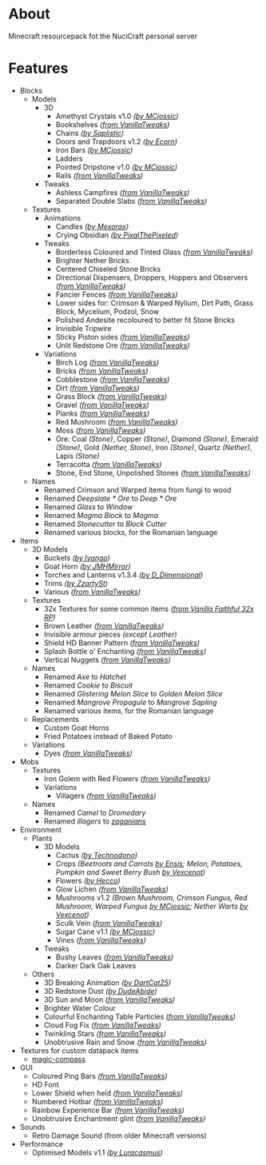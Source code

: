 # About

Minecraft resourcepack fot the NuciCraft personal server

# Features

- Blocks
    - Models
        - 3D
            - Amethyst Crystals v1.0 _([by MCjossic](https://curseforge.com/minecraft/texture-packs/three-dimensional-amethyst-crystals))_
            - Bookshelves _([from VanillaTweaks](https://vanillatweaks.net/picker/resource-packs))_
            - Chains _([by Saplistic](https://planetminecraft.com/texture-pack/3d-chains))_
            - Doors and Trapdoors v1.2 _([by Ecorn](https://planetminecraft.com/texture-pack/3d-doors-amp-trapdoors))_
            - Iron Bars _([by MCjossic](https://curseforge.com/minecraft/texture-packs/three-dimensional-iron-bars))_
            - Ladders
            - Pointed Dripstone v1.0 _([by MCjossic](https://curseforge.com/minecraft/texture-packs/three-dimensional-pointed-dripstone))_
            - Rails _([from VanillaTweaks](https://vanillatweaks.net/picker/resource-packs))_
        - Tweaks
            - Ashless Campfires _([from VanillaTweaks](https://vanillatweaks.net/picker/resource-packs))_
            - Separated Double Slabs _([from VanillaTweaks](https://vanillatweaks.net/picker/resource-packs))_
    - Textures
        - Animations
            - Candles _([by Mexorax](https://planetminecraft.com/texture-pack/animated-candles))_
            - Crying Obsidian _([by PixalThePixeled](https://planetminecraft.com/texture-pack/animated-crying-obsidian))_
        - Tweaks
            - Borderless Coloured and Tinted Glass _([from VanillaTweaks](https://vanillatweaks.net/picker/resource-packs))_
            - Brighter Nether Bricks
            - Centered Chiseled Stone Bricks
            - Directional Dispensers, Droppers, Hoppers and Observers _([from VanillaTweaks](https://vanillatweaks.net/picker/resource-packs))_
            - Fancier Fences _([from VanillaTweaks](https://vanillatweaks.net/picker/resource-packs))_
            - Lower sides for: Crimson & Warped Nylium, Dirt Path, Grass Block, Mycelium, Podzol, Snow
            - Polished Andesite recoloured to better fit Stone Bricks
            - Invisible Tripwire
            - Sticky Piston sides _([from VanillaTweaks](https://vanillatweaks.net/picker/resource-packs))_
            - Unlit Redstone Ore _([from VanillaTweaks](https://vanillatweaks.net/picker/resource-packs))_
        - Variations
            - Birch Log _([from VanillaTweaks](https://vanillatweaks.net/picker/resource-packs))_
            - Bricks _([from VanillaTweaks](https://vanillatweaks.net/picker/resource-packs))_
            - Cobblestone _([from VanillaTweaks](https://vanillatweaks.net/picker/resource-packs))_
            - Dirt _([from VanillaTweaks](https://vanillatweaks.net/picker/resource-packs))_
            - Grass Block _([from VanillaTweaks](https://vanillatweaks.net/picker/resource-packs))_
            - Gravel _([from VanillaTweaks](https://vanillatweaks.net/picker/resource-packs))_
            - Planks _([from VanillaTweaks](https://vanillatweaks.net/picker/resource-packs))_
            - Red Mushroom _([from VanillaTweaks](https://vanillatweaks.net/picker/resource-packs))_
            - Moss _([from VanillaTweaks](https://vanillatweaks.net/picker/resource-packs))_
            - Ore: Coal _(Stone)_, Copper _(Stone)_, Diamond _(Stone)_, Emerald _(Stone)_, Gold _(Nether, Stone)_, Iron _(Stone)_, Quartz _(Nether)_, Lapis _(Stone)_
            - Terracotta _([from VanillaTweaks](https://vanillatweaks.net/picker/resource-packs))_
            - Stone, End Stone, Unpolished Stones _([from VanillaTweaks](https://vanillatweaks.net/picker/resource-packs))_
    - Names
        - Renamed Crimson and Warped items from fungi to wood
        - Renamed _Deepslate * Ore_ to _Deep * Ore_
        - Renamed _Glass_ to _Window_
        - Renamed _Magma Block_ to _Magma_
        - Renamed _Stonecutter_ to _Block Cutter_
        - Renamed various blocks, for the Romanian language
- Items
    - 3D Models
        - Buckets _([by Ivango](https://planetminecraft.com/texture-pack/3d-bucket))_
        - Goat Horn _([by JMHMirror](https://planetminecraft.com/texture-pack/3d-goat-horn))_
        - Torches and Lanterns v1.3.4 _([by D_Dimensional](https://planetminecraft.com/texture-pack/3d-hand-torch))_
        - Trims _([by ZzartySt](https://curseforge.com/minecraft/texture-packs/trims-3d))_
        - Various _([from VanillaTweaks](https://vanillatweaks.net/picker/resource-packs))_
    - Textures
        - 32x Textures for some common items _([from Vanilla Faithful 32x RP](https://github.com/Faithful-Resource-Pack/Faithful-Java-32x))_
        - Brown Leather _([from VanillaTweaks](https://vanillatweaks.net/picker/resource-packs))_
        - Invisible armour pieces _(except Leather)_
        - Shield HD Banner Pattern _([from VanillaTweaks](https://vanillatweaks.net/picker/resource-packs))_
        - Splash Bottle o' Enchanting _([from VanillaTweaks](https://vanillatweaks.net/picker/resource-packs))_
        - Vertical Nuggets _([from VanillaTweaks](https://vanillatweaks.net/picker/resource-packs))_
    - Names
        - Renamed _Axe_ to _Hatchet_
        - Renamed _Cookie_ to _Biscuit_
        - Renamed _Glistering Melon Slice_ to _Golden Melon Slice_
        - Renamed _Mangrove Propagule_ to _Mangrove Sapling_
        - Renamed various items, for the Romanian language
    - Replacements
        - Custom Goat Horns
        - Fried Potatoes instead of Baked Potato
    - Variations
        - Dyes _([from VanillaTweaks](https://vanillatweaks.net/picker/resource-packs))_
- Mobs
    - Textures
        - Iron Golem with Red Flowers _([from VanillaTweaks](https://vanillatweaks.net/picker/resource-packs))_
        - Variations
            - Villagers _([from VanillaTweaks](https://vanillatweaks.net/picker/resource-packs))_
    - Names
        - Renamed _Camel_ to _Dromedary_
        - Renamed _illagers_ to _[zaganians](https://micronations.wiki/wiki/Zaganians)_
- Environment
    - Plants
        - 3D Models
            - Cactus _([by Technodono](https://planetminecraft.com/texture-pack/3d-cactus-4425631))_
            - Crops _(Beetroots and Carrots [by Ensis](https://planetminecraft.com/texture-pack/better-crops-3d-16x); Melon, Potatoes, Pumpkin and Sweet Berry Bush [by Vexcenot](https://curseforge.com/minecraft/texture-packs/crops-3d-revamped))_
            - Flowers _([by Hecco](https://planetminecraft.com/texture-pack/flamboyant-flowers-the-new-3d-flowers))_
            - Glow Lichen _([from VanillaTweaks](https://vanillatweaks.net/picker/resource-packs))_
            - Mushrooms v1.2 _(Brown Mushroom, Crimson Fungus, Red Mushroom, Warped Fungus [by MCjossic](https://curseforge.com/minecraft/texture-packs/three-dimensional-mushrooms); Nether Warts [by Vexcenot](https://www.curseforge.com/minecraft/texture-packs/crops-3d-revamped))_
            - Sculk Vein _([from VanillaTweaks](https://vanillatweaks.net/picker/resource-packs))_
            - Sugar Cane v1.1 _([by MCjossic](https://curseforge.com/minecraft/texture-packs/three-dimensional-sugar-cane))_
            - Vines _([from VanillaTweaks](https://vanillatweaks.net/picker/resource-packs))_
        - Tweaks
            - Bushy Leaves _([from VanillaTweaks](https://vanillatweaks.net/picker/resource-packs))_
            - Darker Dark Oak Leaves
    - Others
        - 3D Breaking Animation _([by DartCat25](https://github.com/DartCat25/resourcepacks/tree/main/3d-breaking))_
        - 3D Redstone Dust _([by DudeAbide](https://planetminecraft.com/texture-pack/3d-clean-redstone-dust))_
        - 3D Sun and Moon _([from VanillaTweaks](https://vanillatweaks.net/picker/resource-packs))_
        - Brighter Water Colour
        - Colourful Enchanting Table Particles _([from VanillaTweaks](https://vanillatweaks.net/picker/resource-packs))_
        - Cloud Fog Fix _([from VanillaTweaks](https://vanillatweaks.net/picker/resource-packs))_
        - Twinkling Stars _([from VanillaTweaks](https://vanillatweaks.net/picker/resource-packs))_
        - Unobtrusive Rain and Snow _([from VanillaTweaks](https://vanillatweaks.net/picker/resource-packs))_
- Textures for custom datapack items
    - [magic-compass](https://github.com/hmlendea/mc-datapack-magic_compass)
- GUI
    - Coloured Ping Bars _([from VanillaTweaks](https://vanillatweaks.net/picker/resource-packs))_
    - HD Font
    - Lower Shield when held _([from VanillaTweaks](https://vanillatweaks.net/picker/resource-packs))_
    - Numbered Hotbar _([from VanillaTweaks](https://vanillatweaks.net/picker/resource-packs))_
    - Rainbow Experience Bar _([from VanillaTweaks](https://vanillatweaks.net/picker/resource-packs))_
    - Unobtrusive Enchantment glint _([from VanillaTweaks](https://vanillatweaks.net/picker/resource-packs))_
- Sounds
    - Retro Damage Sound (from older Minecraft versions)
- Performance
    - Optimised Models v1.1 _([by Luracasmus](https://planetminecraft.com/texture-pack/modelculling))_
